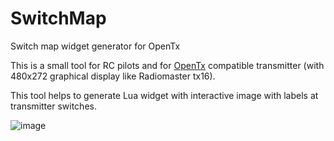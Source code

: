 # SwitchMap
Switch map widget generator for OpenTx

This is a small tool for RC pilots and for [OpenTx](https://github.com/opentx/opentx) compatible transmitter (with 480x272 graphical display like Radiomaster tx16).

This tool helps to generate Lua widget with interactive image with labels at transmitter switches.

![image](https://user-images.githubusercontent.com/431985/149760983-5c548e60-dae9-4f7b-8f41-0a5421910860.png)
